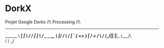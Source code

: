 # DorkX
Projet Google Dorks
    /!\ Processing /!\ 

________                __    ____  ___
\______ \   ___________|  | __\   \/  /
 |    |  \ /  _ \_  __ \  |/ / \     / 
 |    `   (  <_> )  | \/    <  /     \ 
/_______  /\____/|__|  |__|_ \/___/\  \
        \/                  \/      \_/
      







